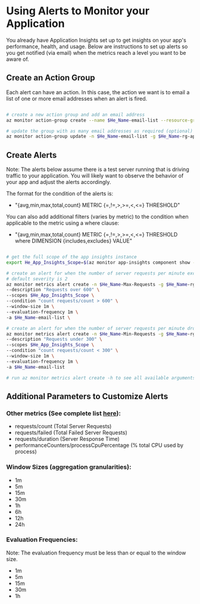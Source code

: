# Using Alerts to Monitor your Application

You already have Application Insights set up to get insights on your app's performance, health, and usage.  Below are instructions to set up alerts so you get notified (via email) when the metrics reach a level you want to be aware of.

## Create an Action Group

Each alert can have an action.  In this case, the action we want is to email a list of one or more email addresses when an alert is fired. 

```bash

# create a new action group and add an email address
az monitor action-group create --name $He_Name-email-list --resource-group $He_Name-rg-app --action email {Name} {email address}

# update the group with as many email addresses as required (optional)
az monitor action-group update -n $He_Name-email-list -g $He_Name-rg-app --add-action email {Name} {email address}

```

## Create Alerts

Note: The alerts below assume there is a test server running that is driving traffic to your application.  You will likely want to observe the behavior of your app and adjust the alerts accordingly.

The format for the condition of the alerts is:<br>
* "{avg,min,max,total,count} METRIC {=,!=,>,>=,<,<=} THRESHOLD"<br>

You can also add additional filters (varies by metric) to the condition when applicable to the metric using a where clause:<br> 
* "{avg,min,max,total,count} METRIC {=,!=,>,>=,<,<=} THRESHOLD
where DIMENSION {includes,excludes} VALUE"

```bash

# get the full scope of the app insights instance
export He_App_Insights_Scope=$(az monitor app-insights component show -g $He_Name-rg-app --query [0].id -o tsv)

# create an alert for when the number of server requests per minute exceeds 600
# default severity is 2
az monitor metrics alert create -n $He_Name-Max-Requests -g $He_Name-rg-app \
--description "Requests over 600" \
--scopes $He_App_Insights_Scope \
--condition "count requests/count > 600" \
--window-size 1m \
--evaluation-frequency 1m \
-a $He_Name-email-list \

# create an alert for when the number of server requests per minute drops below 300
az monitor metrics alert create -n $He_Name-Min-Requests -g $He_Name-rg-app \
--description "Requests under 300" \
--scopes $He_App_Insights_Scope \
--condition "count requests/count < 300" \
--window-size 1m \
--evaluation-frequency 1m \
-a $He_Name-email-list

# run az monitor metrics alert create -h to see all available arguments.

```

## Additional Parameters to Customize Alerts

### Other metrics (See complete list [here](https://docs.microsoft.com/en-us/azure/azure-monitor/platform/app-insights-metrics)):
* requests/count (Total Server Requests)
* requests/failed (Total Failed Server Requests)
* requests/duration (Server Response Time)
* performanceCounters/processCpuPercentage (% total CPU used by process)


### Window Sizes (aggregation granularities):
* 1m
* 5m
* 15m
* 30m
* 1h
* 6h
* 12h
* 24h

### Evaluation Frequencies:<br>
Note: The evaluation frequency must be less than or equal to the window size.
* 1m
* 5m
* 15m
* 30m
* 1h